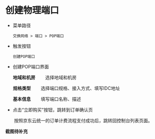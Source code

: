 # 创建物理端口

- 菜单路径
    
    `交换网络 > 端口 > POP端口` 

- 触发按钮

    `创建POP端口`

- 创建POP端口界面

    **地域和机房**
&nbsp;&nbsp;&nbsp;&nbsp;&nbsp;&nbsp;&nbsp;选择地域和机房

    **规格类型**
&nbsp;&nbsp;&nbsp;&nbsp;&nbsp;&nbsp;&nbsp;选择端口规格、接入方式、填写IDC地址

    **基本信息**
&nbsp;&nbsp;&nbsp;&nbsp;&nbsp;&nbsp;&nbsp;填写端口名称、描述

- 点击“立即购买”按钮，跳转到订单确认页

&nbsp;&nbsp;&nbsp;&nbsp;&nbsp;&nbsp;&nbsp;按照京东云统一的订单计费流程支付成功后，跳转回控制台列表页面。


**截图待补充**

